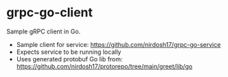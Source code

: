 # grpc-go-client
Sample gRPC client in Go.

- Sample client for service: https://github.com/nirdosh17/grpc-go-service
- Expects service to be running locally
- Uses generated protobuf Go lib from: https://github.com/nirdosh17/protorepo/tree/main/greet/lib/go
